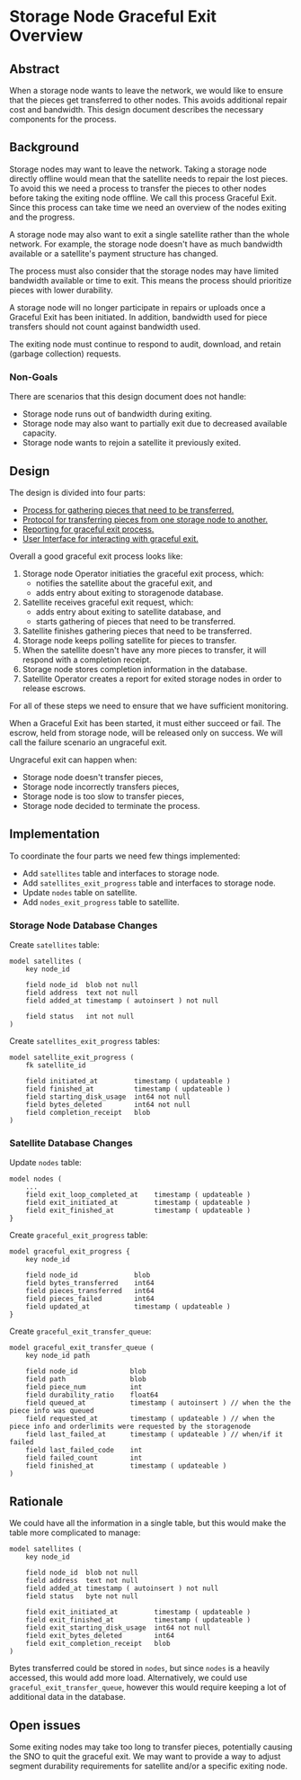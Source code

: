 # Storage Node Graceful Exit Overview

## Abstract

When a storage node wants to leave the network, we would like to ensure that the pieces get transferred to other nodes. This avoids additional repair cost and bandwidth. This design document describes the necessary components for the process.

## Background

Storage nodes may want to leave the network. Taking a storage node directly offline would mean that the satellite needs to repair the lost pieces. To avoid this we need a process to transfer the pieces to other nodes before taking the exiting node offline. We call this process Graceful Exit. Since this process can take time we need an overview of the nodes exiting and the progress.

A storage node may also want to exit a single satellite rather than the whole network. For example, the storage node doesn't have as much bandwidth available or a satellite's payment structure has changed.

The process must also consider that the storage nodes may have limited bandwidth available or time to exit. This means the process should prioritize pieces with lower durability.

A storage node will no longer participate in repairs or uploads once a Graceful Exit has been initiated. In addition, bandwidth used for piece transfers should not count against bandwidth used.

The exiting node must continue to respond to audit, download, and retain (garbage collection) requests.

### Non-Goals

There are scenarios that this design document does not handle:

- Storage node runs out of bandwidth during exiting.
- Storage node may also want to partially exit due to decreased available capacity.
- Storage node wants to rejoin a satellite it previously exited.

## Design

The design is divided into four parts:

- [Process for gathering pieces that need to be transferred.](pieces.md)
- [Protocol for transferring pieces from one storage node to another.](protocol.md)
- [Reporting for graceful exit process.](reports.md)
- [User Interface for interacting with graceful exit.](ui.md)

Overall a good graceful exit process looks like:

1. Storage node Operator initiaties the graceful exit process, which:
    - notifies the satellite about the graceful exit, and
    - adds entry about exiting to storagenode database.
2. Satellite receives graceful exit request, which:
    - adds entry about exiting to satellite database, and
    - starts gathering of pieces that need to be transferred.
3. Satellite finishes gathering pieces that need to be transferred.
4. Storage node keeps polling satellite for pieces to transfer.
5. When the satellite doesn't have any more pieces to transfer, it will respond with a completion receipt.
6. Storage node stores completion information in the database.
7. Satellite Operator creates a report for exited storage nodes in order to release escrows.

For all of these steps we need to ensure that we have sufficient monitoring.

When a Graceful Exit has been started, it must either succeed or fail. The escrow, held from storage node, will be released only on success. We will call the failure scenario an ungraceful exit.

Ungraceful exit can happen when:

- Storage node doesn't transfer pieces,
- Storage node incorrectly transfers pieces,
- Storage node is too slow to transfer pieces,
- Storage node decided to terminate the process.

## Implementation

To coordinate the four parts we need few things implemented:

- Add `satellites` table and interfaces to storage node.
- Add `satellites_exit_progress` table and interfaces to storage node.
- Update `nodes` table on satellite.
- Add `nodes_exit_progress` table to satellite.

### Storage Node Database Changes

Create `satellites` table:

```
model satellites (
    key node_id

    field node_id  blob not null
    field address  text not null
    field added_at timestamp ( autoinsert ) not null

    field status   int not null
)
```

Create `satellites_exit_progress` tables:

```
model satellite_exit_progress (
    fk satellite_id

    field initiated_at         timestamp ( updateable )
    field finished_at          timestamp ( updateable )
    field starting_disk_usage  int64 not null
    field bytes_deleted        int64 not null
    field completion_receipt   blob
)
```

### Satellite Database Changes

Update `nodes` table:

```
model nodes (
    ...
    field exit_loop_completed_at    timestamp ( updateable )
    field exit_initiated_at         timestamp ( updateable )
    field exit_finished_at          timestamp ( updateable )
}
```

Create `graceful_exit_progress` table:

```
model graceful_exit_progress {
    key node_id

    field node_id              blob
    field bytes_transferred    int64
    field pieces_transferred   int64
    field pieces_failed        int64
    field updated_at           timestamp ( updateable )
}
```

Create `graceful_exit_transfer_queue`:

```
model graceful_exit_transfer_queue (
    key node_id path

    field node_id             blob
    field path                blob
    field piece_num           int
    field durability_ratio    float64
    field queued_at           timestamp ( autoinsert ) // when the the piece info was queued
    field requested_at        timestamp ( updateable ) // when the piece info and orderlimits were requested by the storagenode
    field last_failed_at      timestamp ( updateable ) // when/if it failed
    field last_failed_code    int
    field failed_count        int
    field finished_at         timestamp ( updateable )
)
```

## Rationale

We could have all the information in a single table, but this would make the table more complicated to manage:

```
model satellites (
    key node_id

    field node_id  blob not null
    field address  text not null
    field added_at timestamp ( autoinsert ) not null
    field status   byte not null

    field exit_initiated_at         timestamp ( updateable )
    field exit_finished_at          timestamp ( updateable )
    field exit_starting_disk_usage  int64 not null
    field exit_bytes_deleted        int64
    field exit_completion_receipt   blob
)
```

Bytes transferred could be stored in `nodes`, but since `nodes` is a heavily accessed, this would add more load. Alternatively, we could use `graceful_exit_transfer_queue`, however this would require keeping a lot of additional data in the database.

## Open issues

Some exiting nodes may take too long to transfer pieces, potentially causing the SNO to quit the graceful exit.  We may want to provide a way to adjust segment durability requirements for satellite and/or a specific exiting node.
